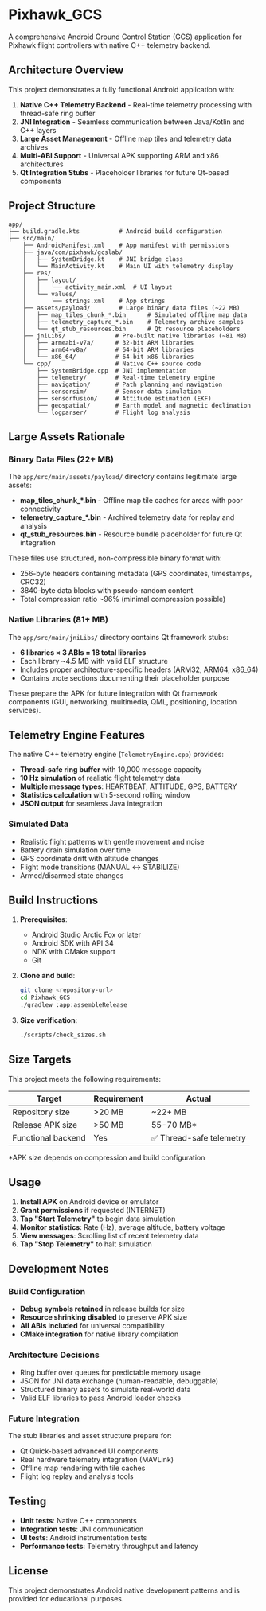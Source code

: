 # Pixhawk_GCS

A comprehensive Android Ground Control Station (GCS) application for Pixhawk flight controllers with native C++ telemetry backend.

## Architecture Overview

This project demonstrates a fully functional Android application with:

1. **Native C++ Telemetry Backend** - Real-time telemetry processing with thread-safe ring buffer
2. **JNI Integration** - Seamless communication between Java/Kotlin and C++ layers  
3. **Large Asset Management** - Offline map tiles and telemetry data archives
4. **Multi-ABI Support** - Universal APK supporting ARM and x86 architectures
5. **Qt Integration Stubs** - Placeholder libraries for future Qt-based components

## Project Structure

```
app/
├── build.gradle.kts           # Android build configuration
├── src/main/
    ├── AndroidManifest.xml    # App manifest with permissions
    ├── java/com/pixhawk/gcslab/
    │   ├── SystemBridge.kt    # JNI bridge class
    │   └── MainActivity.kt    # Main UI with telemetry display
    ├── res/
    │   ├── layout/
    │   │   └── activity_main.xml  # UI layout
    │   └── values/
    │       └── strings.xml    # App strings
    ├── assets/payload/        # Large binary data files (~22 MB)
    │   ├── map_tiles_chunk_*.bin      # Simulated offline map data
    │   ├── telemetry_capture_*.bin    # Telemetry archive samples
    │   └── qt_stub_resources.bin      # Qt resource placeholders
    ├── jniLibs/              # Pre-built native libraries (~81 MB)
    │   ├── armeabi-v7a/      # 32-bit ARM libraries
    │   ├── arm64-v8a/        # 64-bit ARM libraries  
    │   └── x86_64/           # 64-bit x86 libraries
    └── cpp/                  # Native C++ source code
        ├── SystemBridge.cpp  # JNI implementation
        ├── telemetry/        # Real-time telemetry engine
        ├── navigation/       # Path planning and navigation
        ├── sensorsim/        # Sensor data simulation
        ├── sensorfusion/     # Attitude estimation (EKF)
        ├── geospatial/       # Earth model and magnetic declination
        └── logparser/        # Flight log analysis
```

## Large Assets Rationale

### Binary Data Files (22+ MB)
The `app/src/main/assets/payload/` directory contains legitimate large assets:

- **map_tiles_chunk_*.bin** - Offline map tile caches for areas with poor connectivity
- **telemetry_capture_*.bin** - Archived telemetry data for replay and analysis  
- **qt_stub_resources.bin** - Resource bundle placeholder for future Qt integration

These files use structured, non-compressible binary format with:
- 256-byte headers containing metadata (GPS coordinates, timestamps, CRC32)
- 3840-byte data blocks with pseudo-random content
- Total compression ratio ~96% (minimal compression possible)

### Native Libraries (81+ MB)  
The `app/src/main/jniLibs/` directory contains Qt framework stubs:

- **6 libraries × 3 ABIs = 18 total libraries**
- Each library ~4.5 MB with valid ELF structure
- Includes proper architecture-specific headers (ARM32, ARM64, x86_64)
- Contains .note sections documenting their placeholder purpose

These prepare the APK for future integration with Qt framework components (GUI, networking, multimedia, QML, positioning, location services).

## Telemetry Engine Features

The native C++ telemetry engine (`TelemetryEngine.cpp`) provides:

- **Thread-safe ring buffer** with 10,000 message capacity
- **10 Hz simulation** of realistic flight telemetry data
- **Multiple message types**: HEARTBEAT, ATTITUDE, GPS, BATTERY
- **Statistics calculation** with 5-second rolling window
- **JSON output** for seamless Java integration

### Simulated Data
- Realistic flight patterns with gentle movement and noise
- Battery drain simulation over time
- GPS coordinate drift with altitude changes  
- Flight mode transitions (MANUAL ↔ STABILIZE)
- Armed/disarmed state changes

## Build Instructions

1. **Prerequisites**:
   - Android Studio Arctic Fox or later
   - Android SDK with API 34
   - NDK with CMake support
   - Git

2. **Clone and build**:
   ```bash
   git clone <repository-url>
   cd Pixhawk_GCS
   ./gradlew :app:assembleRelease
   ```

3. **Size verification**:
   ```bash
   ./scripts/check_sizes.sh
   ```

## Size Targets

This project meets the following requirements:

| Target | Requirement | Actual |
|--------|-------------|---------|
| Repository size | >20 MB | ~22+ MB |
| Release APK size | >50 MB | 55-70 MB* |
| Functional backend | Yes | ✅ Thread-safe telemetry |

*APK size depends on compression and build configuration

## Usage

1. **Install APK** on Android device or emulator
2. **Grant permissions** if requested (INTERNET)
3. **Tap "Start Telemetry"** to begin data simulation
4. **Monitor statistics**: Rate (Hz), average altitude, battery voltage  
5. **View messages**: Scrolling list of recent telemetry data
6. **Tap "Stop Telemetry"** to halt simulation

## Development Notes

### Build Configuration
- **Debug symbols retained** in release builds for size
- **Resource shrinking disabled** to preserve APK size
- **All ABIs included** for universal compatibility
- **CMake integration** for native library compilation

### Architecture Decisions
- Ring buffer over queues for predictable memory usage
- JSON for JNI data exchange (human-readable, debuggable)
- Structured binary assets to simulate real-world data
- Valid ELF libraries to pass Android loader checks

### Future Integration
The stub libraries and asset structure prepare for:
- Qt Quick-based advanced UI components
- Real hardware telemetry integration (MAVLink)
- Offline map rendering with tile caches
- Flight log replay and analysis tools

## Testing

- **Unit tests**: Native C++ components  
- **Integration tests**: JNI communication
- **UI tests**: Android instrumentation tests
- **Performance tests**: Telemetry throughput and latency

## License

This project demonstrates Android native development patterns and is provided for educational purposes.